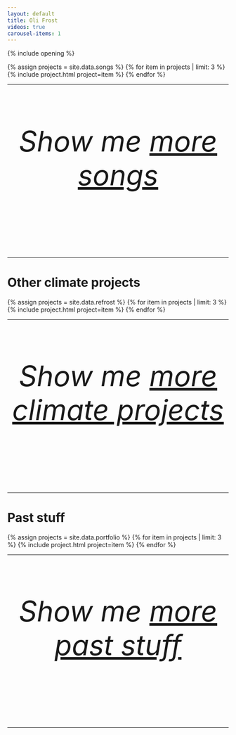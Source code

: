 ```yaml
---
layout: default
title: Oli Frost
videos: true
carousel-items: 1
---
```


<style>

  h6 {
    text-align: center;
    font-size: 4rem;
  }


</style>

{% include opening %}

<div class="posts" markdown="0">
  {% assign projects = site.data.songs %}
  {% for item in projects | limit: 3 %}
        {% include project.html project=item %}
  {% endfor %}
</div>

---

###### Show me [more songs](/songs/)

---

# Other climate projects

<div class="posts" markdown="0">
  {% assign projects = site.data.refrost %}
  {% for item in projects | limit: 3 %}
        {% include project.html project=item %}
  {% endfor %}
</div>

---

###### Show me [more climate projects](/refrost/)


---

# Past stuff

<div class="posts" markdown="0">
  {% assign projects = site.data.portfolio %}
  {% for item in projects | limit: 3 %}
        {% include project.html project=item %}
  {% endfor %}
</div>


---

###### Show me [more past stuff](/archive/)

---